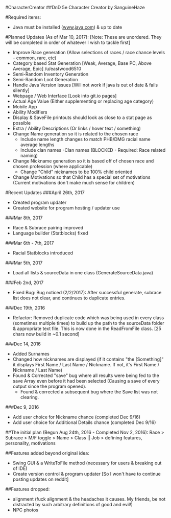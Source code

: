 #CharacterCreator
##DnD 5e Character Creator by SanguineHaze

#Required items:
- Java must be installed (www.java.com) & up to date

#Planned Updates (As of Mar 10, 2017):
[Note: These are unordered. They will be completed in order of whatever I wish to tackle first]
- Improve Race generation (Allow selections of races / race chance levels - common, rare, etc)
- Category based Stat Generation [Weak, Average, Base PC, Above Average, Epic] /u/eastwood6510
- Semi-Random Inventory Generation
- Semi-Random Loot Generation
- Handle Java Version issues [Will not work if java is out of date & fails silently]
- Webpage / Web Interface [Look into git.io pages]
- Actual Age Value (Either supplementing or replacing age category)
- Mobile App
- Ability Modifiers
- Display & SaveFile printouts should look as close to a stat page as possible
- Extra / Ability Descriptions (Or links / hover text / something)
- Change Name generation so it is related to the chosen race
	- Include name length changes to match PHB/DMG racial name average lengths
	- Include clan names
		-Clan names (BLOCKED - Required: Race related naming)
- Change Nickname generation so it is based off of chosen race and chosen profession (where applicable)
	- Change "Child" nicknames to be 100% child oriented
- Change Motivations so that Child has a special set of motivations (Current motivations don't make much sense for children)

#Recent Updates
###April 26th, 2017
- Created program updater
- Created website for program hosting / updater use

###Mar 8th, 2017
- Race & Subrace pairing improved
- Language builder (Statblocks) fixed

###Mar 6th - 7th, 2017
- Racial Statblocks introduced

###Mar 5th, 2017
- Load all lists & sourceData in one class (GenerateSourceData.java)

###Feb 2nd, 2017
- Fixed Bug: Bug noticed (2/2/2017): After successful generate, subrace list does not clear, and continues to duplicate entries.

###Dec 19th, 2016
- Refactor: Removed duplicate code which was being used in every class (sometimes multiple times) to build up the path to the sourceData folder & appropriate text file. This is now done in the ReadFromFile class. [25 chars now build in ~0.1 second]

###Dec 14, 2016
- Added Surnames
- Changed how nicknames are displayed (if it contains "the [Something]" it displays First Name / Last Name / Nickname. If not, it's First Name / Nickname / Last Name)
- Found & Corrected "save" bug where all results were being fed to the save Array even before it had been selected (Causing a save of every output since the program opened).
	- Found & corrected a subsequent bug where the Save list was not clearing.

###Dec 9, 2016
- Add user choice for Nickname chance (completed Dec 9/16)
- Add user choice for Additional Details chance (completed Dec 9/16)

##The initial plan (Begun Aug 24th, 2016 - Completed Nov 2, 2016):
Race > Subrace > M/F toggle > Name > Class || Job > defining features, personality, motivations

##Features added beyond original idea: 
- Swing GUI & a WriteToFile method (necessary for users & breaking out of IDE)
- Create version control & program updater [So I won't have to continue posting updates on reddit]

##Features dropped: 
- alignment (fuck alignment & the headaches it causes. My friends, be not distracted by such arbitrary definitions of good and evil!)
- NPC photos